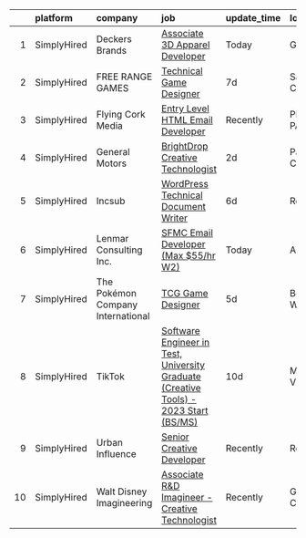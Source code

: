 

|    | platform    | company                           | job                                                                                                                                                                                                 | update_time   | location          |
|---:|:------------|:----------------------------------|:----------------------------------------------------------------------------------------------------------------------------------------------------------------------------------------------------|:--------------|:------------------|
|  1 | SimplyHired | Deckers Brands                    | [Associate 3D Apparel Developer](https://www.simplyhired.com/job/fxILTX_MgJgbg5H8S8FPtpm-TAghpWl7Icg8O66i0sC9Kr3sfiNGxg?q=creative+developer)                                                       | Today         | Goleta, CA        |
|  2 | SimplyHired | FREE RANGE GAMES                  | [Technical Game Designer](https://www.simplyhired.com/job/hIupFrx2fLUeQa4ptbQfK8dvHRuNuzerUsghMPlpf0i_dA9AMyLldA?q=creative+developer)                                                              | 7d            | Sausalito, CA     |
|  3 | SimplyHired | Flying Cork Media                 | [Entry Level HTML Email Developer](https://www.simplyhired.com/job/9sIFy5ydP93rI6n8U6kNxPsL3ayOY4sfPIXn0KhAGuoEsn_3ItI4rg?q=creative+developer)                                                     | Recently      | Pittsburgh, PA    |
|  4 | SimplyHired | General Motors                    | [BrightDrop Creative Technologist](https://www.simplyhired.com/job/_3YQtsbOx8xSQKvmDdQ0jMbCqSn8K_USFyXlzG1hc3VJOA-sByBiNA?q=creative+developer)                                                     | 2d            | Palo Alto, CA     |
|  5 | SimplyHired | Incsub                            | [WordPress Technical Document Writer](https://www.simplyhired.com/job/qvTGngDqAhziq-XsJh0e4uuRWLOuyHtz-BGnWHHi3kNSAsGFTlWYPQ?q=creative+developer)                                                  | 6d            | Remote            |
|  6 | SimplyHired | Lenmar Consulting Inc.            | [SFMC Email Developer (Max $55/hr W2)](https://www.simplyhired.com/job/7Z53q1fpO5RCh5k1OuniWJoUkiYI7kaFOIbDDVJu9CqajodaFAPLFQ?q=creative+developer)                                                 | Today         | Austin, TX        |
|  7 | SimplyHired | The Pokémon Company International | [TCG Game Designer](https://www.simplyhired.com/job/V33blqOSJQBXPOw2iELZQ8ARzHfi03gfmLTE4HrGSHKHxrXA1ZyZCQ?q=creative+developer)                                                                    | 5d            | Bellevue, WA      |
|  8 | SimplyHired | TikTok                            | [Software Engineer in Test, University Graduate (Creative Tools) - 2023 Start (BS/MS)](https://www.simplyhired.com/job/_rZ0W_8tNDGMJhwdGUuzbYpsEgRrk95rGIetOFd4oqv-7-cPsDuBrA?q=creative+developer) | 10d           | Mountain View, CA |
|  9 | SimplyHired | Urban Influence                   | [Senior Creative Developer](https://www.simplyhired.com/job/lpE_bL-yjqpHSloyTj3b2W_ymBr2Qt4fxKsCaBDIyNYur2UKulPh3g?q=creative+developer)                                                            | Recently      | Remote            |
| 10 | SimplyHired | Walt Disney Imagineering          | [Associate R&D Imagineer - Creative Technologist](https://www.simplyhired.com/job/WEUZc7YAGnQDJwIxjDDgx3UA68kYpimrfYJkmf5B5-HQIzOjai_EcQ?q=creative+developer)                                      | Recently      | Glendale, CA      |
